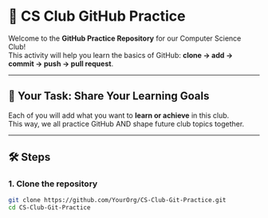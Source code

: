 # 🚀 CS Club GitHub Practice

Welcome to the **GitHub Practice Repository** for our Computer Science Club!  
This activity will help you learn the basics of GitHub: **clone → add → commit → push → pull request**.

---

## 🎯 Your Task: Share Your Learning Goals

Each of you will add what you want to **learn or achieve** in this club.  
This way, we all practice GitHub AND shape future club topics together.

---

## 🛠 Steps

### 1. Clone the repository
```bash
git clone https://github.com/YourOrg/CS-Club-Git-Practice.git
cd CS-Club-Git-Practice
